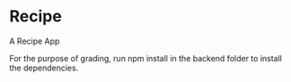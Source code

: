 # Recipe
A Recipe App 

For the purpose of grading, run npm install in the backend folder to install the dependencies.
